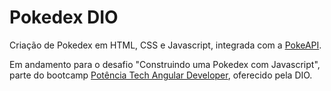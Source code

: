# Pokedex DIO
Criação de Pokedex em HTML, CSS e Javascript, integrada com a [PokeAPI](https://pokeapi.co/).

Em andamento para o desafio "Construindo uma Pokedex com Javascript", parte do bootcamp [Potência Tech Angular Developer](https://web.dio.me/track/potencia-tech-angular-developer-powered-ifood), oferecido pela DIO.

